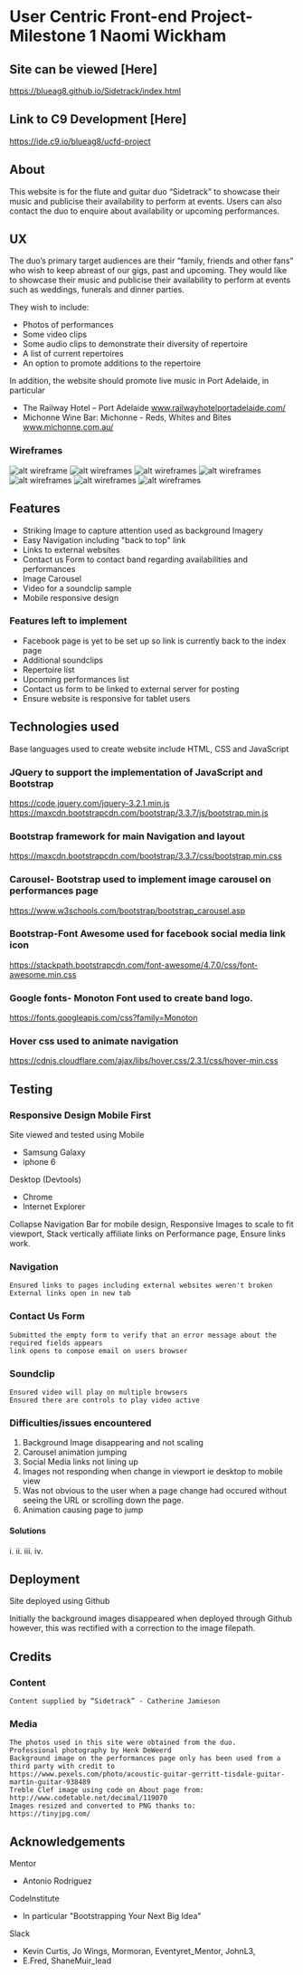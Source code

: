 # User Centric Front-end Project- Milestone 1 Naomi Wickham

## Site can be viewed [Here]
https://blueag8.github.io/Sidetrack/index.html

## Link to C9 Development [Here]
https://ide.c9.io/blueag8/ucfd-project

## About
This website is for the flute and guitar duo “Sidetrack” to showcase their music
and publicise their availability to perform at events. Users can also contact the duo
to enquire about availability or upcoming performances. 

## UX

The duo’s primary target audiences are their “family, friends and other fans” 
who wish to keep abreast of our gigs, past and upcoming. 
They would like to showcase their music and publicise their availability to perform at events
such as weddings, funerals and dinner parties.


They wish to include:

- Photos of performances
- Some video clips
- Some audio clips to demonstrate their diversity of repertoire
- A list of current repertoires
- An option to promote additions to the repertoire

In addition, the website should promote live music in Port Adelaide, in particular

- The Railway Hotel – Port Adelaide
    www.railwayhotelportadelaide.com/
- Michonne Wine Bar: Michonne - Reds, Whites and Bites
    www.michonne.com.au/

### Wireframes
![alt wireframe](wireframes/mobileindex.png "mobileindex")
![alt wireframes](wireframes/mobileperformances.png "mobileperformances")
![alt wireframes](wireframes/mobilecontactus.png "mobilecontactus")
![alt wireframes](wireframes/about.png "about")
![alt wireframes](wireframes/performances.png "performances")
![alt wireframes](wireframes/soundclips.png "sounclips")
![alt wireframes](wireframes/contactus.png "contactus")

## Features

- Striking Image to capture attention used as background Imagery
- Easy Navigation including "back to top" link 
- Links to external websites
- Contact us Form to contact band regarding availabilities and performances
- Image Carousel
- Video for a soundclip sample
- Mobile responsive design

### Features left to implement

- Facebook page is yet to be set up so link is currently back to the index page
- Additional soundclips
- Repertoire list
- Upcoming performances list
- Contact us form to be linked to external server for posting 
- Ensure website is responsive for tablet users 

## Technologies used

Base languages used to create website include HTML, CSS and JavaScript

###	JQuery to support the implementation of JavaScript and Bootstrap
 https://code.jquery.com/jquery-3.2.1.min.js
https://maxcdn.bootstrapcdn.com/bootstrap/3.3.7/js/bootstrap.min.js

###	Bootstrap framework for main Navigation and layout
https://maxcdn.bootstrapcdn.com/bootstrap/3.3.7/css/bootstrap.min.css

###	Carousel- Bootstrap used to implement image carousel on performances page
https://www.w3schools.com/bootstrap/bootstrap_carousel.asp


###   Bootstrap-Font Awesome used for facebook social media link icon
https://stackpath.bootstrapcdn.com/font-awesome/4.7.0/css/font-awesome.min.css

###	Google fonts- Monoton Font used to create band logo. 
https://fonts.googleapis.com/css?family=Monoton

###	Hover css used to animate navigation
https://cdnjs.cloudflare.com/ajax/libs/hover.css/2.3.1/css/hover-min.css


## Testing 

### Responsive Design Mobile First
Site viewed and tested using 
Mobile 
- Samsung Galaxy 
- iphone 6

Desktop (Devtools)
- Chrome
- Internet Explorer

Collapse Navigation Bar for mobile design, Responsive Images to scale to fit viewport, Stack vertically affiliate links
on Performance page, Ensure links work. 

### Navigation
    Ensured links to pages including external websites weren't broken 
    External links open in new tab


### Contact Us Form 
    Submitted the empty form to verify that an error message about the required fields appears
    link opens to compose email on users browser

    
### Soundclip 
    Ensured video will play on multiple browsers
    Ensured there are controls to play video active
    
    
### Difficulties/issues encountered

1. Background Image disappearing and not scaling 
2. Carousel animation jumping
3.  Social Media links not lining up
4.  Images not responding when change in viewport ie desktop to mobile view
5.  Was not obvious to the user when a page change had occured without 
   seeing the URL or scrolling down the page.
6. Animation causing page to jump

#### Solutions

i.
ii.
iii.
iv.



## Deployment
Site deployed using Github

Initially the background images disappeared when deployed through Github however,
this was rectified with a correction to the image filepath. 

## Credits

### Content

    Content supplied by “Sidetrack” - Catherine Jamieson

### Media 

	The photos used in this site were obtained from the duo. 
	Professional photography by Henk DeWeerd
	Background image on the performances page only has been used from a third party with credit to
	https://www.pexels.com/photo/acoustic-guitar-gerritt-tisdale-guitar-martin-guitar-938489
	Treble Clef image using code on About page from:
	http://www.codetable.net/decimal/119070
    Images resized and converted to PNG thanks to:
    https://tinyjpg.com/

## Acknowledgements

Mentor
- Antonio Rodriguez 

CodeInstitute
- In particular "Bootstrapping Your Next Big Idea"

Slack
- Kevin Curtis, Jo Wings, Mormoran, Eventyret_Mentor, JohnL3,
- E.Fred, ShaneMuir_lead
